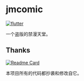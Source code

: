 # jmcomic

[![flutter](https://img.shields.io/badge/flutter-3.22.2-blue)](https://flutter.dev/) 


一个盗版的禁漫天堂。

## Thanks

[![Readme Card](https://github-readme-stats.vercel.app/api/pin/?username=wgh136&repo=PicaComic)](https://github.com/wgh136/PicaComic)

本项目所有的代码都抄袭和修改自它。
